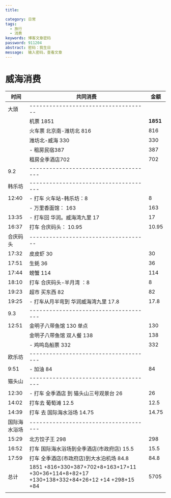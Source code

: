 ```yaml
---
title: 

category: 日常
tags:
  - 旅行
  - 消费
keywords: 博客文章密码
password: 911204
abstract: 密码：我生日
message:  输入密码，查看文章
---
```

# 威海消费

| 时间         | 共同消费                                                     | 金额     |
| ------------ | ------------------------------------------------------------ | -------- |
| 大頭         | ------------------------------------                         |          |
|              | 机票 1851                                                    | **1851** |
|              | 火车票 北京南-潍坊北 816                                     | 816      |
|              | 潍坊北-威海  330                                             | 330      |
|              | - 租房民宿387                                                | 387      |
|              | 租房全季酒店702                                              | 702      |
| 9.2          | -------------------------------------                        |          |
| 韩乐坊       | -------------------------------------                        |          |
| 12:40        | - 打车 火车站-韩乐坊：8                                      | 8        |
|              | - 万里香面馆：        163                                    | 163      |
| 13:35        | - 打车回 华润。威海湾九里   17                               | 17       |
| 16:37        | 打车  合庆码头： 10.95                                       | 10.95    |
| 合庆码头     | ------------------------------------                         |          |
| 17:32        | 皮皮虾 30                                                    | 30       |
| 17:51        | 生蚝   36                                                    | 36       |
| 17:44        | 螃蟹 114                                                     | 114      |
| 18:10        | 打车 合庆码头-半月湾   ：8                                   | 8        |
| 19:23        | 超市 买东西  82                                              | 82       |
| 19:25        | - 打车从月半弯到 华润威海湾九里  17.8                        | 17.8     |
| 9.3          | -------------------------------------                        |          |
| 12:51        | 金明子八带鱼馆 130 单点                                      | 130      |
|              | 金明子八带鱼馆 双人餐 138                                    | 138      |
|              | - 鸡鸣岛船票 332                                             | 332      |
| 欧乐坊       | -------------------------------------                        |          |
| 9:51         | - 加油 84                                                    | 84       |
| 猫头山       | -------------------------------------                        |          |
| 12:30        | - 打车  全季酒店 到 猫头山三号观景台  26                     | 26       |
| 14:02        | 打车去 葡萄滩 12.5                                           | 12.5     |
| 14:39        | 打车  去 国际海水浴场 14.75                                  | 14.75    |
| 国际海水浴场 | -------------------------------------                        |          |
| 15:29        | 北方饺子王  298                                              | 298      |
| 16:52        | 打车 国际海水浴场到全季酒店(市政府店)  15.5                  | 15.5     |
| 17:59        | 打车 全季酒店(市政府店)到大水泊机场 84.8                     | 84.8     |
| 总计         | 1851 +816+330+387+702+8+163+17+11 +30+36+114+8+82+17 +130+138+332+84+26+12 +14 +298+15 +84 | 5705     |
|              |                                                              |          |